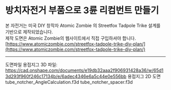 # 방치자전거 부품으로 3륜 리컴번트 만들기


본 자전거는 미국 DIY 창작자 Atomic Zombie 의 Streetfox Tadpole Trike 설계를 기반으로 제작되었습니다.  
제작 도면은 Atomic Zombie의 웹사이트에서 직접 구입하셔야 합니다.  
[https://www.atomiczombie.com/streetfox-tadpole-trike-diy-plan/](https://www.atomiczombie.com/streetfox-tadpole-trike-diy-plan/)  
___


도면파일
용접지그 3D 파일: https://cad.onshape.com/documents/e19db32aaa2f906931428a36/w/65d13d293f960f246c17134b/e/6adec4346e6a5c44e0e556bb
용접지그 2D 도면
tube_notcher_AngleCalculation.f3d 
tube_notcher_spacer.f3d

